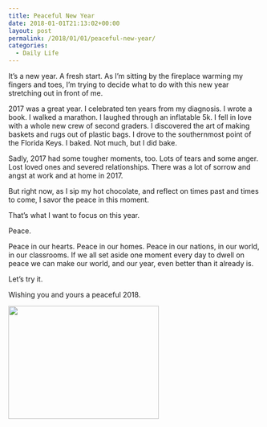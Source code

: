 ```yaml
---
title: Peaceful New Year
date: 2018-01-01T21:13:02+00:00
layout: post
permalink: /2018/01/01/peaceful-new-year/
categories:
  - Daily Life
---
```

It&#8217;s a new year. A fresh start. As I&#8217;m sitting by the fireplace warming my fingers and toes, I&#8217;m trying to decide what to do with this new year stretching out in front of me.

2017 was a great year. I celebrated ten years from my diagnosis. I wrote a book. I walked a marathon. I laughed through an inflatable 5k. I fell in love with a whole new crew of second graders. I discovered the art of making baskets and rugs out of plastic bags. I drove to the southernmost point of the Florida Keys. I baked. Not much, but I did bake.

Sadly, 2017 had some tougher moments, too. Lots of tears and some anger. Lost loved ones and severed relationships. There was a lot of sorrow and angst at work and at home in 2017.
  
But right now, as I sip my hot chocolate, and reflect on times past and times to come, I savor the peace in this moment.

That&#8217;s what I want to focus on this year.
  
Peace.
  
Peace in our hearts. Peace in our homes. Peace in our nations, in our world, in our classrooms. If we all set aside one moment every day to dwell on peace we can make our world, and our year, even better than it already is.
  
Let&#8217;s try it.
  
Wishing you and yours a peaceful 2018.

<img src="https://i1.wp.com/box5518.temp.domains/~scribbv7/wp-content/uploads/2018/01/IMG_20171211_072005.jpg?resize=300%2C225" alt="" width="300" height="225" class="size-medium wp-image-279 aligncenter" srcset="https://i1.wp.com/box5518.temp.domains/~scribbv7/wp-content/uploads/2018/01/IMG_20171211_072005.jpg?resize=300%2C225 300w, https://i1.wp.com/box5518.temp.domains/~scribbv7/wp-content/uploads/2018/01/IMG_20171211_072005.jpg?resize=768%2C576 768w, https://i1.wp.com/box5518.temp.domains/~scribbv7/wp-content/uploads/2018/01/IMG_20171211_072005.jpg?resize=1024%2C768 1024w, https://i1.wp.com/box5518.temp.domains/~scribbv7/wp-content/uploads/2018/01/IMG_20171211_072005.jpg?w=1320 1320w, https://i1.wp.com/box5518.temp.domains/~scribbv7/wp-content/uploads/2018/01/IMG_20171211_072005.jpg?w=1980 1980w" sizes="(max-width: 300px) 100vw, 300px" data-recalc-dims="1" />